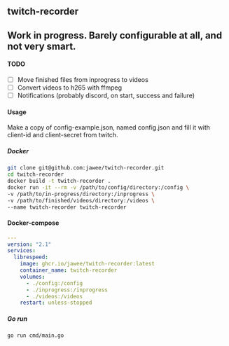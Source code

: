 ## twitch-recorder

## Work in progress. Barely configurable at all, and not very smart.


#### TODO
- [ ] Move finished files from inprogress to videos
- [ ] Convert videos to h265 with ffmpeg
- [ ] Notifications (probably discord, on start, success and failure)

#### Usage
Make a copy of config-example.json, named config.json and fill it with 
client-id and client-secret from twitch. 


##### Docker

```bash
git clone git@github.com:jawee/twitch-recorder.git
cd twitch-recorder
docker build -t twitch-recorder .
docker run -it --rm -v /path/to/config/directory:/config \ 
-v /path/to/in-progress/directory:/inprogress \
-v /path/to/finished/videos/directory:/videos \
--name twitch-recorder twitch-recorder
```

#### Docker-compose
```yaml
---
version: "2.1"
services:
  librespeed:
    image: ghcr.io/jawee/twitch-recorder:latest
    container_name: twitch-recorder
    volumes:
      - ./config:/config
      - ./inprogress:/inprogress
      - ./videos:/videos
    restart: unless-stopped
```

##### Go run
```bash
go run cmd/main.go 
```
